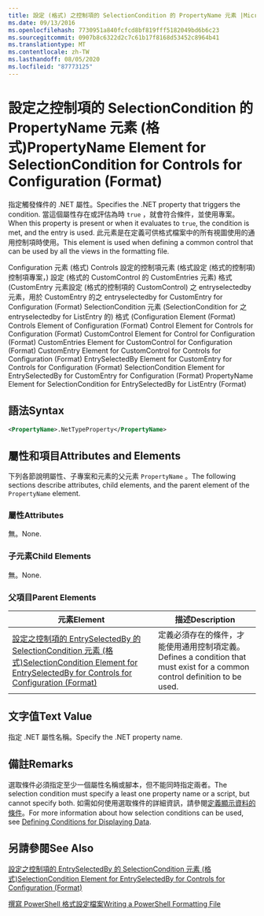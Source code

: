 ```yaml
---
title: 設定 (格式) 之控制項的 SelectionCondition 的 PropertyName 元素 |Microsoft Docs
ms.date: 09/13/2016
ms.openlocfilehash: 7730951a840fcfcd8bf819fff5182049bd6b6c23
ms.sourcegitcommit: 0907b8c6322d2c7c61b17f8168d53452c8964b41
ms.translationtype: MT
ms.contentlocale: zh-TW
ms.lasthandoff: 08/05/2020
ms.locfileid: "87773125"
---
```

# <a name="propertyname-element-for-selectioncondition-for-controls-for-configuration-format"></a><span data-ttu-id="f2bce-102">設定之控制項的 SelectionCondition 的 PropertyName 元素 (格式)</span><span class="sxs-lookup"><span data-stu-id="f2bce-102">PropertyName Element for SelectionCondition for Controls for Configuration (Format)</span></span>

<span data-ttu-id="f2bce-103">指定觸發條件的 .NET 屬性。</span><span class="sxs-lookup"><span data-stu-id="f2bce-103">Specifies the .NET property that triggers the condition.</span></span> <span data-ttu-id="f2bce-104">當這個屬性存在或評估為時 `true` ，就會符合條件，並使用專案。</span><span class="sxs-lookup"><span data-stu-id="f2bce-104">When this property is present or when it evaluates to `true`, the condition is met, and the entry is used.</span></span> <span data-ttu-id="f2bce-105">此元素是在定義可供格式檔案中的所有視圖使用的通用控制項時使用。</span><span class="sxs-lookup"><span data-stu-id="f2bce-105">This element is used when defining a common control that can be used by all the views in the formatting file.</span></span>

<span data-ttu-id="f2bce-106">Configuration 元素 (格式) Controls 設定的控制項元素 (格式設定 (格式的控制項) 控制項專案，) 設定 (格式的 CustomControl 的 CustomEntries 元素) 格式 (CustomEntry 元素設定 (格式的控制項的 CustomControl) 之 entryselectedby 元素，用於 CustomEntry 的之 entryselectedby for CustomEntry for Configuration (Format) SelectionCondition 元素 (SelectionCondition for 之 entryselectedby for ListEntry 的) 格式 (</span><span class="sxs-lookup"><span data-stu-id="f2bce-106">Configuration Element (Format) Controls Element of Configuration (Format) Control Element for Controls for Configuration (Format) CustomControl Element for Control for Configuration (Format) CustomEntries Element for CustomControl for Configuration (Format) CustomEntry Element for CustomControl for Controls for Configuration (Format) EntrySelectedBy Element for CustomEntry for Controls for Configuration (Format) SelectionCondition Element for EntrySelectedBy for CustomEntry for Configuration (Format) PropertyName Element for SelectionCondition for EntrySelectedBy for ListEntry (Format)</span></span>

## <a name="syntax"></a><span data-ttu-id="f2bce-107">語法</span><span class="sxs-lookup"><span data-stu-id="f2bce-107">Syntax</span></span>

```xml
<PropertyName>.NetTypeProperty</PropertyName>
```

## <a name="attributes-and-elements"></a><span data-ttu-id="f2bce-108">屬性和項目</span><span class="sxs-lookup"><span data-stu-id="f2bce-108">Attributes and Elements</span></span>

<span data-ttu-id="f2bce-109">下列各節說明屬性、子專案和元素的父元素 `PropertyName` 。</span><span class="sxs-lookup"><span data-stu-id="f2bce-109">The following sections describe attributes, child elements, and the parent element of the `PropertyName` element.</span></span>

### <a name="attributes"></a><span data-ttu-id="f2bce-110">屬性</span><span class="sxs-lookup"><span data-stu-id="f2bce-110">Attributes</span></span>

<span data-ttu-id="f2bce-111">無。</span><span class="sxs-lookup"><span data-stu-id="f2bce-111">None.</span></span>

### <a name="child-elements"></a><span data-ttu-id="f2bce-112">子元素</span><span class="sxs-lookup"><span data-stu-id="f2bce-112">Child Elements</span></span>

<span data-ttu-id="f2bce-113">無。</span><span class="sxs-lookup"><span data-stu-id="f2bce-113">None.</span></span>

### <a name="parent-elements"></a><span data-ttu-id="f2bce-114">父項目</span><span class="sxs-lookup"><span data-stu-id="f2bce-114">Parent Elements</span></span>

|<span data-ttu-id="f2bce-115">元素</span><span class="sxs-lookup"><span data-stu-id="f2bce-115">Element</span></span>|<span data-ttu-id="f2bce-116">描述</span><span class="sxs-lookup"><span data-stu-id="f2bce-116">Description</span></span>|
|-------------|-----------------|
|[<span data-ttu-id="f2bce-117">設定之控制項的 EntrySelectedBy 的 SelectionCondition 元素 (格式)</span><span class="sxs-lookup"><span data-stu-id="f2bce-117">SelectionCondition Element for EntrySelectedBy for Controls for Configuration (Format)</span></span>](./selectioncondition-element-for-entryselectedby-for-controls-for-configuration-format.md)|<span data-ttu-id="f2bce-118">定義必須存在的條件，才能使用通用控制項定義。</span><span class="sxs-lookup"><span data-stu-id="f2bce-118">Defines a condition that must exist for a common control definition to be used.</span></span>|

## <a name="text-value"></a><span data-ttu-id="f2bce-119">文字值</span><span class="sxs-lookup"><span data-stu-id="f2bce-119">Text Value</span></span>

<span data-ttu-id="f2bce-120">指定 .NET 屬性名稱。</span><span class="sxs-lookup"><span data-stu-id="f2bce-120">Specify the .NET property name.</span></span>

## <a name="remarks"></a><span data-ttu-id="f2bce-121">備註</span><span class="sxs-lookup"><span data-stu-id="f2bce-121">Remarks</span></span>

<span data-ttu-id="f2bce-122">選取條件必須指定至少一個屬性名稱或腳本，但不能同時指定兩者。</span><span class="sxs-lookup"><span data-stu-id="f2bce-122">The selection condition must specify a least one property name or a script, but cannot specify both.</span></span> <span data-ttu-id="f2bce-123">如需如何使用選取條件的詳細資訊，請參閱[定義顯示資料的條件](./defining-conditions-for-displaying-data.md)。</span><span class="sxs-lookup"><span data-stu-id="f2bce-123">For more information about how selection conditions can be used, see [Defining Conditions for Displaying Data](./defining-conditions-for-displaying-data.md).</span></span>

## <a name="see-also"></a><span data-ttu-id="f2bce-124">另請參閱</span><span class="sxs-lookup"><span data-stu-id="f2bce-124">See Also</span></span>

[<span data-ttu-id="f2bce-125">設定之控制項的 EntrySelectedBy 的 SelectionCondition 元素 (格式)</span><span class="sxs-lookup"><span data-stu-id="f2bce-125">SelectionCondition Element for EntrySelectedBy for Controls for Configuration (Format)</span></span>](./selectioncondition-element-for-entryselectedby-for-controls-for-configuration-format.md)

[<span data-ttu-id="f2bce-126">撰寫 PowerShell 格式設定檔案</span><span class="sxs-lookup"><span data-stu-id="f2bce-126">Writing a PowerShell Formatting File</span></span>](./writing-a-powershell-formatting-file.md)
